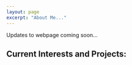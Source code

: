 ```yaml
---
layout: page
excerpt: "About Me..."
---
```


Updates to webpage coming soon...

## Current Interests and Projects:
